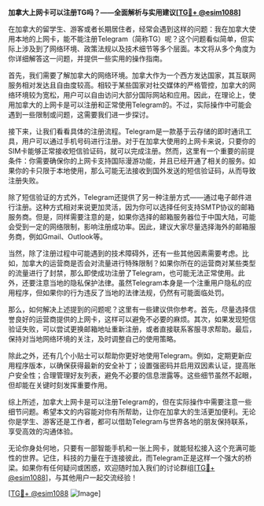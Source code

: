 **加拿大上网卡可以注册TG吗？——全面解析与实用建议[[TG💪+ @esim1088](https://t.me/s/esim1088)]**

在加拿大的留学生、游客或者长期居住者，经常会遇到这样的问题：我在加拿大使用本地的上网卡，能不能注册Telegram（简称TG）呢？这个问题看似简单，但实际上涉及到了网络环境、政策法规以及技术细节等多个层面。本文将从多个角度为你详细解答这一问题，并提供一些实用的操作指南。

首先，我们需要了解加拿大的网络环境。加拿大作为一个西方发达国家，其互联网服务相对发达且自由度较高。相较于某些国家对社交媒体的严格管控，加拿大的网络环境较为宽松，用户可以自由访问大部分国际网站和应用。因此，在理论上，使用加拿大的上网卡是可以注册和正常使用Telegram的。不过，实际操作中可能会遇到一些限制或问题，这需要我们进一步探讨。

接下来，让我们看看具体的注册流程。Telegram是一款基于云存储的即时通讯工具，用户可以通过手机号码进行注册。对于在加拿大使用的上网卡来说，只要你的SIM卡能够正常接收短信验证码，就可以完成注册。然而，这里有一个重要的前提条件：你需要确保你的上网卡支持国际漫游功能，并且已经开通了相关的服务。如果你的卡只限于本地使用，那么可能无法接收到国外发送的短信验证码，从而导致注册失败。

除了短信验证的方式外，Telegram还提供了另一种注册方式——通过电子邮件进行注册。这种方式相对来说更加灵活，因为你可以选择任何支持SMTP协议的邮箱服务商。但是，同样需要注意的是，如果你选择的邮箱服务器位于中国大陆，可能会受到一定的网络限制，影响注册成功率。因此，建议大家尽量选择海外的邮箱服务商，例如Gmail、Outlook等。

当然，除了注册过程中可能遇到的技术障碍外，还有一些其他因素需要考虑。比如，加拿大的运营商是否会对流量进行特殊限制？如果你所在的运营商对某些类型的流量进行了封禁，那么即使成功注册了Telegram，也可能无法正常使用。此外，还要注意当地的隐私保护法律。虽然Telegram本身是一个注重用户隐私的应用程序，但如果你的行为违反了当地的法律法规，仍然有可能面临处罚。

那么，如何解决上述提到的问题呢？这里有一些建议供你参考。首先，尽量选择信誉良好的运营商提供的上网卡，这样可以避免不必要的麻烦。其次，如果发现短信验证失败，可以尝试更换邮箱地址重新注册，或者直接联系客服寻求帮助。最后，保持对当地网络环境的关注，及时调整自己的使用策略。

除此之外，还有几个小贴士可以帮助你更好地使用Telegram。例如，定期更新应用程序版本，以确保获得最新的安全补丁；设置强密码并启用双因素认证，提高账户安全性；合理管理好友列表，避免不必要的信息泄露等。这些细节虽然不起眼，但却能在关键时刻发挥重要作用。

综上所述，加拿大上网卡是可以注册Telegram的，但在实际操作中需要注意一些细节问题。希望本文的内容能对你有所帮助，让你在加拿大的生活更加便利。无论你是学生、游客还是工作者，都可以借助Telegram与世界各地的朋友保持联系，享受高效的沟通体验。

无论你身处何地，只要有一部智能手机和一张上网卡，就能轻松接入这个充满可能性的世界。记住，科技的力量在于连接彼此，而Telegram正是这样一个强大的桥梁。如果你有任何疑问或困惑，欢迎随时加入我们的讨论群组[[TG💪+ @esim1088](https://t.me/s/esim1088)]，与其他用户一起交流经验！

[[TG💪+ @esim1088](https://t.me/s/esim1088) ![Image](https://i.postimg.cc/4NQfJmqS/Snipaste-2025-05-13-00-14-12.png)]